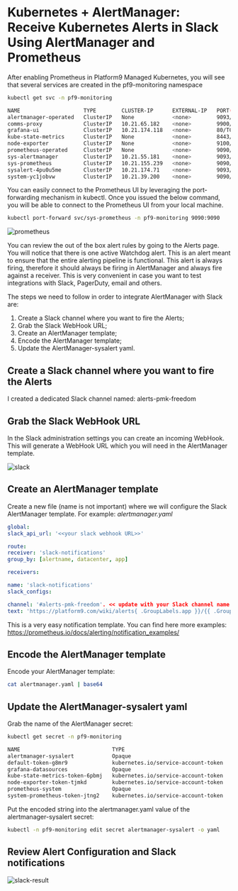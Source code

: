 # Kubernetes + AlertManager: Receive Kubernetes Alerts in Slack Using AlertManager and Prometheus

After enabling Prometheus in Platform9 Managed Kubernetes, you will see that several services are created in the pf9-monitoring namespace
```bash
kubectl get svc -n pf9-monitoring
```
```bash
NAME                    TYPE        CLUSTER-IP      EXTERNAL-IP   PORT(S)                      AGE
alertmanager-operated   ClusterIP   None            <none>        9093/TCP,9094/TCP,9094/UDP   3d5h
comms-proxy             ClusterIP   10.21.65.182    <none>        9900/TCP                     3d5h
grafana-ui              ClusterIP   10.21.174.118   <none>        80/TCP                       3d5h
kube-state-metrics      ClusterIP   None            <none>        8443/TCP,8081/TCP            56d
node-exporter           ClusterIP   None            <none>        9100/TCP                     56d
prometheus-operated     ClusterIP   None            <none>        9090/TCP                     3d5h
sys-alertmanager        ClusterIP   10.21.55.181    <none>        9093/TCP                     3d5h
sys-prometheus          ClusterIP   10.21.155.239   <none>        9090/TCP                     3d5h
sysalert-4pu0u5me       ClusterIP   10.21.174.71    <none>        9093/TCP                     3d5h
system-yc1jobvw         ClusterIP   10.21.39.200    <none>        9090/TCP
```
You can easily connect to the Prometheus UI by leveraging the port-forwarding mechanism in kubectl. Once you issued the below command, you will be able to connect to the Prometheus UI from your local machine.

```bash
kubectl port-forward svc/sys-prometheus -n pf9-monitoring 9090:9090
```

![prometheus](https://github.com/platform9/pmk-k8-yaml/blob/master/monitoring/alertmanager/screenshots/Prometheus-UI.png)

You can review the out of the box alert rules by going to the Alerts page.  You will notice that there is one active Watchdog alert. This is an alert meant to ensure that the entire alerting pipeline is functional. This alert is always firing, therefore it should always be firing in AlertManager and always fire against a receiver. This is very convenient in case you want to test integrations with Slack, PagerDuty, email and others.

The steps we need to follow in order to integrate AlertManager with Slack are:
1. Create a Slack channel where you want to fire the Alerts;
2. Grab the Slack WebHook URL;
3. Create an AlertManager template;
4. Encode the AlertManager template;
5. Update the AlertManager-sysalert yaml.

## Create a Slack channel where you want to fire the Alerts
I created a dedicated Slack channel named: alerts-pmk-freedom

## Grab the Slack WebHook URL
In the Slack administration settings you can create an incoming WebHook. This will generate a WebHook URL which you will need in the AlertManager template.

![slack](https://github.com/platform9/pmk-k8-yaml/blob/master/monitoring/alertmanager/screenshots/Slack.png)

## Create an AlertManager template
Create a new file (name is not important) where we will configure the Slack AlertManager template. For example: *alertmanager.yaml*

```yaml
global:
slack_api_url: '<<your slack webhook URL>>'

route:
receiver: 'slack-notifications'
group_by: [alertname, datacenter, app]

receivers:

name: 'slack-notifications'
slack_configs:

channel: '#alerts-pmk-freedom'. << update with your Slack channel name
text: 'https://platform9.com/wiki/alerts{ .GroupLabels.app }}/{{ .GroupLabels.alertname }}' << update with whatever you want to point to
```

This is a very easy notification template. You can find here more examples: https://prometheus.io/docs/alerting/notification_examples/

## Encode the AlertManager template
Encode your AlertManager template:

```bash
cat alertmanager.yaml | base64
```

## Update the AlertManager-sysalert yaml
Grab the name of the AlertManager secret:
```bash
kubectl get secret -n pf9-monitoring

NAME                             TYPE                                  DATA   AGE
alertmanager-sysalert            Opaque                                1      3d5h
default-token-g8mr9              kubernetes.io/service-account-token   3      56d
grafana-datasources              Opaque                                1      3d5h
kube-state-metrics-token-6pbmj   kubernetes.io/service-account-token   3      56d
node-exporter-token-tjmkd        kubernetes.io/service-account-token   3      56d
prometheus-system                Opaque                                1      3d5h
system-prometheus-token-jtng2    kubernetes.io/service-account-token   3      56d
```
Put the encoded string into the alertmanager.yaml value of the alertmanager-sysalert secret:

```bash
kubectl -n pf9-monitoring edit secret alertmanager-sysalert -o yaml
```

## Review Alert Configuration and Slack notifications
![slack-result](https://github.com/platform9/pmk-k8-yaml/blob/master/monitoring/alertmanager/screenshots/Slack-result.png)
